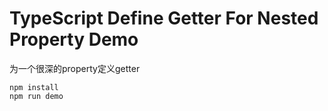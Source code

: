 TypeScript Define Getter For Nested Property Demo
==================================================

为一个很深的property定义getter

```
npm install
npm run demo
```
